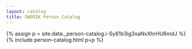 ```yaml
---
layout: catalog
title: SWERIK Person Catalog
---
```

{% assign p = site.data._person-catalog.i-Sy81b3ig3xaNxXhrHU6mdJ %}
{% include person-catalog.html p=p %}

